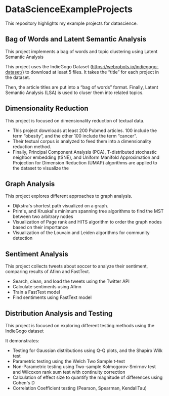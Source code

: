 # DataScienceExampleProjects

This repository highlights my example projects for datascience.

## Bag of Words and Latent Semantic Analysis

This project implements a bag of words and topic clustering using Latent Semantic Analysis

This project uses the IndieGogo Dataset (https://webrobots.io/indiegogo-dataset/) to download at least 5 files. It takes
the “title” for each project in the dataset.

Then, the article titles are put into a “bag of words” format. Finally, Latent Semantic Analysis (LSA) is used to cluser
them into related topics.

## Dimensionality Reduction

This project is focused on dimensionality reduction of textual data.

- This project downloads at least 200 Pubmed articles. 100 include the term “obesity”, and the other 100 include the
  term “cancer”.
- Their textual corpus is analyzed to feed them into a dimensionality reduction method.
- Finally, Principal Component Analysis (PCA), T-distributed stochastic neighbor embedding (tSNE), and Uniform Manifold
  Approximation and Projection for Dimension Reduction (UMAP) algorithms are applied to the dataset to visualize the

## Graph Analysis

This project explores different approaches to graph analysis.

* Dijkstra's shortest path visualized on a graph.
* Prim's, and Kruskal's minimum spanning tree algorithms to find the MST between two arbitrary nodes
* Visualization of Page rank and HITS algorithm to order the graph nodes based on their importance
* Visualization of the Louvain and Leiden algorithms for community detection

## Sentiment Analysis

This project collects tweets about soccer to analyze their sentiment, comparing results of Afinn and FastText.

* Search, clean, and load the tweets using the Twitter API
* Calculate sentiments using Afinn
* Train a FastText model
* Find sentiments using FastText model

## Distribution Analysis and Testing

This project is focused on exploring different testing methods using the IndieGogo dataset

It demonstrates:

* Testing for Gaussian distributions using Q-Q plots, and the Shapiro Wilk test
* Parametric testing using the Welch Two Sample t-test
* Non-Parametric testing using Two-sample Kolmogorov-Smirnov test and Wilcoxon rank sum test with continuity correction
* Calculation of effect size to quantify the magnitude of differences using Cohen's D
* Correlation Coefficient testing (Pearson, Spearman, KendallTau)
